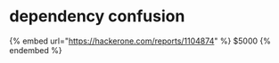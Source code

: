 # dependency confusion

{% embed url="https://hackerone.com/reports/1104874" %}
$5000
{% endembed %}


